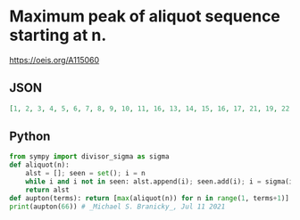# Maximum peak of aliquot sequence starting at n\.
https://oeis.org/A115060
## JSON
```JSON
[1, 2, 3, 4, 5, 6, 7, 8, 9, 10, 11, 16, 13, 14, 15, 16, 17, 21, 19, 22, 21, 22, 23, 55, 25, 26, 27, 28, 29, 259, 31, 32, 33, 34, 35, 55, 37, 38, 39, 50, 41, 259, 43, 50, 45, 46, 47, 76, 49, 50, 51, 52, 53, 259, 55, 64, 57, 58, 59, 172, 61, 62, 63, 64, 65, 259]
```
## Python
```Python
from sympy import divisor_sigma as sigma
def aliquot(n):
    alst = []; seen = set(); i = n
    while i and i not in seen: alst.append(i); seen.add(i); i = sigma(i) - i
    return alst
def aupton(terms): return [max(aliquot(n)) for n in range(1, terms+1)]
print(aupton(66)) # _Michael S. Branicky_, Jul 11 2021
```
